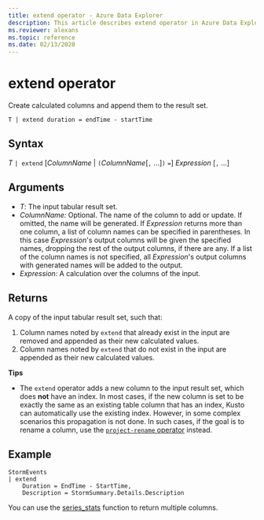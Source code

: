 ```yaml
---
title: extend operator - Azure Data Explorer
description: This article describes extend operator in Azure Data Explorer.
ms.reviewer: alexans
ms.topic: reference
ms.date: 02/13/2020
---
```

# extend operator

Create calculated columns and append them to the result set.

```kusto
T | extend duration = endTime - startTime
```

## Syntax

*T* `| extend` [*ColumnName* | `(`*ColumnName*[`,` ...]`)` `=`] *Expression* [`,` ...]

## Arguments

* *T*: The input tabular result set.
* *ColumnName:* Optional. The name of the column to add or update. If omitted, the name will be generated. If *Expression* returns more than one column, a list of column names can be specified in parentheses. In this case *Expression*'s output columns will be given the specified names, dropping the rest of the output columns, if there are any. If a list of the column names is not specified, all *Expression*'s output columns with generated names will be added to the output.
* *Expression:* A calculation over the columns of the input.

## Returns

A copy of the input tabular result set, such that:
1. Column names noted by `extend` that already exist in the input are removed
   and appended as their new calculated values.
2. Column names noted by `extend` that do not exist in the input are appended
   as their new calculated values.

**Tips**

* The `extend` operator adds a new column to the input result set, which does
  **not** have an index. In most cases, if the new column is set to be exactly
  the same as an existing table column that has an index, Kusto can automatically
  use the existing index. However, in some complex scenarios this propagation is
  not done. In such cases, if the goal is to rename a column,
  use the [`project-rename` operator](projectrenameoperator.md) instead.

## Example

```kusto
StormEvents
| extend
    Duration = EndTime - StartTime,
    Description = StormSummary.Details.Description
```

You can use the [series_stats](series-statsfunction.md) function to return multiple columns.
